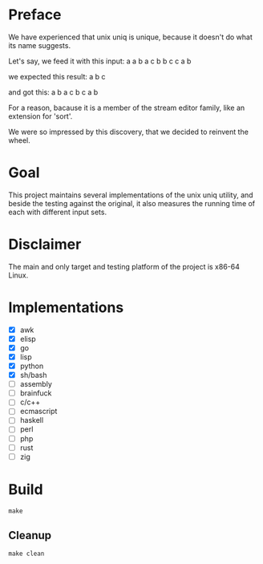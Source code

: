 # Preface #

We have experienced that unix uniq is unique, because it doesn't do what its name suggests.

Let's say, we feed it with this input: a a b a c b b c c a b

we expected this result: a b c

and got this: a b a c b c a b

For a reason, bacause it is a member of the stream editor family, like an extension for 'sort'.

We were so impressed by this discovery, that we decided to reinvent the wheel.

# Goal #

This project maintains several implementations of the unix uniq utility, and beside the testing against the
original, it also measures the running time of each with different input sets.

# Disclaimer #

The main and only target and testing platform of the project is x86-64 Linux.

# Implementations #

- [x] awk
- [x] elisp
- [x] go
- [x] lisp
- [x] python
- [x] sh/bash
- [ ] assembly
- [ ] brainfuck
- [ ] c/c++
- [ ] ecmascript
- [ ] haskell
- [ ] perl
- [ ] php
- [ ] rust
- [ ] zig

# Build #

```
make
```

## Cleanup ##

```
make clean
```
